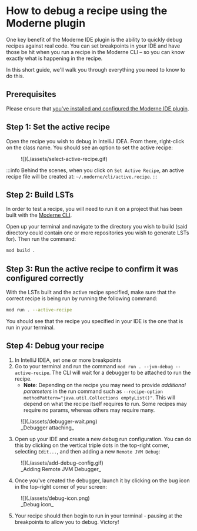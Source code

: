 # How to debug a recipe using the Moderne plugin

One key benefit of the Moderne IDE plugin is the ability to quickly debug recipes against real code. You can set breakpoints in your IDE and have those be hit when you run a recipe in the Moderne CLI – so you can know exactly what is happening in the recipe.

In this short guide, we'll walk you through everything you need to know to do this.

## Prerequisites

Please ensure that [you've installed and configured the Moderne IDE plugin](./moderne-plugin-install.md).

## Step 1: Set the active recipe

Open the recipe you wish to debug in IntelliJ IDEA. From there, right-click on the class name. You should see an option to set the active recipe:

<figure>
  ![](./assets/select-active-recipe.gif)
  <figcaption></figcaption>
</figure>

:::info
Behind the scenes, when you click on `Set Active Recipe`, an active recipe file will be created at: `~/.moderne/cli/active.recipe`.
:::

## Step 2: Build LSTs

In order to test a recipe, you will need to run it on a project that has been built with the [Moderne CLI](../../moderne-cli/getting-started/cli-intro.md).

Open up your terminal and navigate to the directory you wish to build (said directory could contain one or more repositories you wish to generate LSTs for). Then run the command:

```bash
mod build .
```

## Step 3: Run the active recipe to confirm it was configured correctly

With the LSTs built and the active recipe specified, make sure that the correct recipe is being run by running the following command:

```bash
mod run . --active-recipe
```

You should see that the recipe you specified in your IDE is the one that is run in your terminal.

## Step 4: Debug your recipe

1. In IntelliJ IDEA, set one or more breakpoints
2. Go to your terminal and run the command `mod run . --jvm-debug --active-recipe`. The CLI will wait for a debugger to be attached to run the recipe.
    * **Note**: Depending on the recipe you may need to provide _additional parameters_ in the run command such as `--recipe-option methodPattern="java.util.Collections emptyList()"`. This will depend on what the recipe itself requires to run. Some recipes may require no params, whereas others may require many.

<figure>
  ![](./assets/debugger-wait.png)
  <figcaption>_Debugger attaching_</figcaption>
</figure>

3. Open up your IDE and create a new debug run configuration. You can do this by clicking on the vertical triple dots in the top-right corner, selecting `Edit...`, and then adding a new `Remote JVM Debug`:

<figure>
  ![](./assets/add-debug-config.gif)
  <figcaption>_Adding Remote JVM Debugger_</figcaption>
</figure>

4. Once you've created the debugger, launch it by clicking on the bug icon in the top-right corner of your screen:

<figure>
  ![](./assets/debug-icon.png)
  <figcaption>_Debug icon_</figcaption>
</figure>

5. Your recipe should then begin to run in your terminal - pausing at the breakpoints to allow you to debug. Victory!